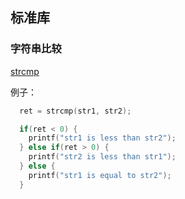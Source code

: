 





## 标准库


### 字符串比较

[strcmp](https://www.tutorialspoint.com/c_standard_library/c_function_strcmp.htm)

例子：

```c
  ret = strcmp(str1, str2);

  if(ret < 0) {
    printf("str1 is less than str2");
  } else if(ret > 0) {
    printf("str2 is less than str1");
  } else {
    printf("str1 is equal to str2");
  }
```


